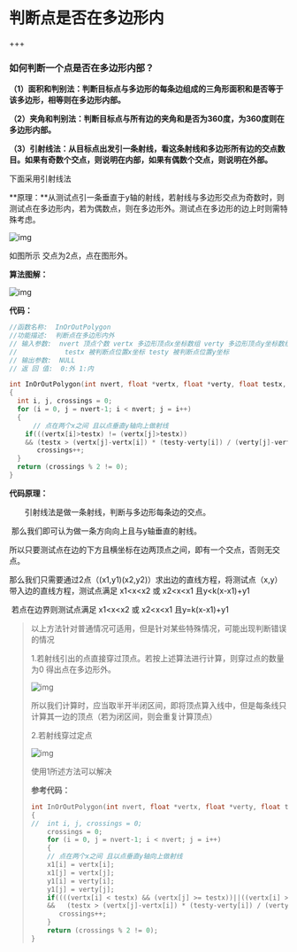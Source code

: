 #  判断点是否在多边形内

+++

### 如何判断一个点是否在多边形内部？

**（1）面积和判别法：判断目标点与多边形的每条边组成的三角形面积和是否等于该多边形，相等则在多边形内部。**

**（2）夹角和判别法：判断目标点与所有边的夹角和是否为360度，为360度则在多边形内部。**

**（3）引射线法：从目标点出发引一条射线，看这条射线和多边形所有边的交点数目。如果有奇数个交点，则说明在内部，如果有偶数个交点，则说明在外部。**



下面采用引射线法

**原理：**从测试点引一条垂直于y轴的射线，若射线与多边形交点为奇数时，则测试点在多边形内，若为偶数点，则在多边形外。测试点在多边形的边上时则需特殊考虑。

![img](https://images2018.cnblogs.com/blog/805265/201803/805265-20180326145219402-1593667288.png)

如图所示 交点为2点，点在图形外。

**算法图解：**

![img](https://images2018.cnblogs.com/blog/805265/201803/805265-20180326145332516-612523491.png)

**代码：**

~~~C
//函数名称:  InOrOutPolygon
//功能描述:  判断点在多边形内外
// 输入参数:  nvert 顶点个数 vertx 多边形顶点x坐标数组 verty 多边形顶点y坐标数组
//            testx 被判断点位置x坐标 testy 被判断点位置y坐标
// 输出参数:  NULL
// 返 回 值:  0:外 1:内  

int InOrOutPolygon(int nvert, float *vertx, float *verty, float testx, float testy)
{
  int i, j, crossings = 0;
  for (i = 0, j = nvert-1; i < nvert; j = i++)
  {
      // 点在两个x之间 且以点垂直y轴向上做射线
    if(((vertx[i]>testx) != (vertx[j]>testx))
    && (testx > (vertx[j]-vertx[i]) * (testy-verty[i]) / (verty[j]-verty[i]) + vertx[i]))
       crossings++;
  }
  return (crossings % 2 != 0);
}
~~~

**代码原理：**

　　引射线法是做一条射线，判断与多边形每条边的交点。

​        那么我们即可认为做一条方向向上且与y轴垂直的射线。

​        所以只要测试点在边的下方且横坐标在边两顶点之间，即有一个交点，否则无交点。

​        那么我们只需要通过2点（(x1,y1)(x2,y2)）求出边的直线方程，将测试点（x,y）带入边的直线方程，测试点满足 x1<x<x2 或 x2<x<x1 且y<k(x-x1)+y1

​        若点在边界则测试点满足 x1<x<x2 或 x2<x<x1 且y=k(x-x1)+y1



> 以上方法针对普通情况可适用，但是针对某些特殊情况，可能出现判断错误的情况
>
> 1.若射线引出的点直接穿过顶点。若按上述算法进行计算，则穿过点的数量为0 得出点在多边形外。
>
> ![img](https://images2018.cnblogs.com/blog/805265/201803/805265-20180330135723284-1183871884.png)
>
> 所以我们计算时，应当取半开半闭区间，即将顶点算入线中，但是每条线只计算其一边的顶点（若为闭区间，则会重复计算顶点）
>
> 2.若射线穿过定点
>
>  ![img](https://images2018.cnblogs.com/blog/805265/201803/805265-20180330140452728-1274135740.png)
>
> 使用1所述方法可以解决
>
> **参考代码：**
>
> ~~~c
> int InOrOutPolygon(int nvert, float *vertx, float *verty, float testx, float testy)
> {
> //  int i, j, crossings = 0;
>     crossings = 0;
>     for (i = 0, j = nvert-1; i < nvert; j = i++) 
>     {
>     // 点在两个x之间 且以点垂直y轴向上做射线
>     x1[i] = vertx[i];
>     x1[j] = vertx[j];
>     y1[i] = verty[i];
>     y1[j] = verty[j];
>     if((((vertx[i] < testx) && (vertx[j] >= testx))||((vertx[i] >= testx) && (vertx[j] < testx)))     
>     &&   (testx > (vertx[j]-vertx[i]) * (testy-verty[i]) / (verty[j]-verty[i]) + vertx[i]))
>        crossings++;
>     }
>     return (crossings % 2 != 0);
> }
> ~~~
>
> 